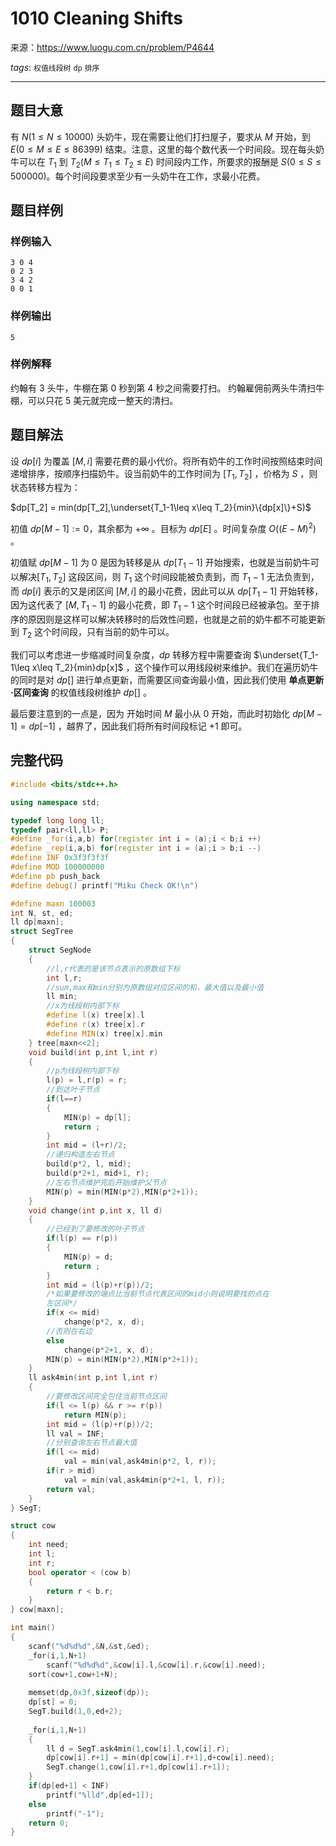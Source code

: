# 1010 Cleaning Shifts

来源：https://www.luogu.com.cn/problem/P4644

$tags:$ `权值线段树` `dp`  `排序`

------

## 题目大意

有 $N(1≤N≤10000)$ 头奶牛，现在需要让他们打扫屋子，要求从 $M$ 开始，到 $E(0≤M≤E≤86399)$ 结束。注意，这里的每个数代表一个时间段。现在每头奶牛可以在 $T_1$ 到 $T_2(M≤T_1≤T_2≤E)$ 时间段内工作，所要求的报酬是 $S(0≤S≤500000)$。每个时间段要求至少有一头奶牛在工作，求最小花费。



## 题目样例

### 样例输入

```
3 0 4
0 2 3
3 4 2
0 0 1
```

### 样例输出

```
5
```

### 样例解释

约翰有 $3$ 头牛，牛棚在第 $0$ 秒到第 $4$ 秒之间需要打扫。 约翰雇佣前两头牛清扫牛棚，可以只花 $5$ 美元就完成一整天的清扫。



## 题目解法

设 $dp[i]$ 为覆盖 $[M,i]$ 需要花费的最小代价。将所有奶牛的工作时间按照结束时间递增排序，按顺序扫描奶牛。设当前奶牛的工作时间为 $[T_1,T_2]$ ，价格为 $S$ ，则状态转移方程为：

$dp[T_2] = min(dp[T_2],\underset{T_1-1\leq x\leq T_2}{min}\{dp[x]\}+S)$

初值 $dp[M-1]:=0$，其余都为 $+∞$ 。目标为 $dp[E]$ 。时间复杂度 $O((E-M)^2)$ 。

初值赋 $dp[M-1]$ 为 $0$ 是因为转移是从 $dp[T_1-1]$ 开始搜索，也就是当前奶牛可以解决$[T_1,T_2]$ 这段区间，则 $T_1$ 这个时间段能被负责到，而 $T_1-1$ 无法负责到，而 $dp[i]$ 表示的又是闭区间 $[M,i]$ 的最小花费，因此可以从 $dp[T_1-1]$ 开始转移，因为这代表了 $[M,T_1-1]$ 的最小花费，即 $T_1-1$ 这个时间段已经被承包。至于排序的原因则是这样可以解决转移时的后效性问题，也就是之前的奶牛都不可能更新到 $T_2$ 这个时间段，只有当前的奶牛可以。

我们可以考虑进一步缩减时间复杂度，$dp$ 转移方程中需要查询 $\underset{T_1-1\leq x\leq T_2}{min}dp[x]$ ，这个操作可以用线段树来维护。我们在遍历奶牛的同时是对 $dp[]$ 进行单点更新，而需要区间查询最小值，因此我们使用 **单点更新·区间查询** 的权值线段树维护 $dp[]$ 。

最后要注意到的一点是，因为 开始时间 $M$ 最小从 $0$ 开始，而此时初始化 $dp[M-1]=dp[-1]$ ，越界了，因此我们将所有时间段标记 $+1$ 即可。



## 完整代码

```c++
#include <bits/stdc++.h>

using namespace std;

typedef long long ll;
typedef pair<ll,ll> P;
#define _for(i,a,b) for(register int i = (a);i < b;i ++)
#define _rep(i,a,b) for(register int i = (a);i > b;i --)
#define INF 0x3f3f3f3f
#define MOD 100000000
#define pb push_back
#define debug() printf("Miku Check OK!\n")

#define maxn 100003
int N, st, ed;
ll dp[maxn];
struct SegTree
{
	struct SegNode
	{
		//l,r代表的是该节点表示的原数组下标
		int l,r;
		//sum,max和min分别为原数组对应区间的和，最大值以及最小值
		ll min;
		//x为线段树内部下标
		#define l(x) tree[x].l
		#define r(x) tree[x].r
		#define MIN(x) tree[x].min
	} tree[maxn<<2];
	void build(int p,int l,int r)
	{
		//p为线段树内部下标
		l(p) = l,r(p) = r;
		//到达叶子节点
		if(l==r)
		{
			MIN(p) = dp[l];
			return ;
		}
		int mid = (l+r)/2;
		//递归构造左右节点
		build(p*2, l, mid);
		build(p*2+1, mid+1, r);
		//左右节点维护完后开始维护父节点
		MIN(p) = min(MIN(p*2),MIN(p*2+1));
	}
	void change(int p,int x, ll d)
	{
		//已经到了要修改的叶子节点
		if(l(p) == r(p))
		{
			MIN(p) = d;
			return ;
		}
		int mid = (l(p)+r(p))/2;
		/*如果要修改的端点比当前节点代表区间的mid小则说明要找的点在
		左区间*/
		if(x <= mid)
			change(p*2, x, d);
		//否则在右边
		else
			change(p*2+1, x, d);
		MIN(p) = min(MIN(p*2),MIN(p*2+1));
	}
	ll ask4min(int p,int l,int r)
	{
		//要修改区间完全包住当前节点区间
		if(l <= l(p) && r >= r(p))
			return MIN(p);
		int mid = (l(p)+r(p))/2;
		ll val = INF;
		//分别查询左右节点最大值
		if(l <= mid)
			val = min(val,ask4min(p*2, l, r));
		if(r > mid)
			val = min(val,ask4min(p*2+1, l, r));
		return val;
	}
} SegT;

struct cow
{
	int need;
	int l;
	int r;
	bool operator < (cow b)
	{
		return r < b.r;
	}	
} cow[maxn];

int main()
{
	scanf("%d%d%d",&N,&st,&ed);
	_for(i,1,N+1)
		scanf("%d%d%d",&cow[i].l,&cow[i].r,&cow[i].need);
	sort(cow+1,cow+1+N);
	
	memset(dp,0x3f,sizeof(dp));
	dp[st] = 0;
	SegT.build(1,0,ed+2);
	
	_for(i,1,N+1)
	{
		ll d = SegT.ask4min(1,cow[i].l,cow[i].r);
		dp[cow[i].r+1] = min(dp[cow[i].r+1],d+cow[i].need);
		SegT.change(1,cow[i].r+1,dp[cow[i].r+1]);
	}
	if(dp[ed+1] < INF)
		printf("%lld",dp[ed+1]);
	else
		printf("-1");
	return 0;
} 
```

